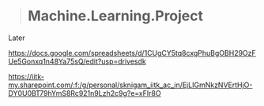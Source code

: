 ># Machine.Learning.Project
Later



https://docs.google.com/spreadsheets/d/1CUgCY5tq8cxgPhuBgOBH29OzFUe5Gonxq1n48Ya75sQ/edit?usp=drivesdk

https://iitk-my.sharepoint.com/:f:/g/personal/sknigam_iitk_ac_in/EjLIGmNkzNVErtHjO-DY0U0BT79hYmS8Rc921n9Lzh2c9g?e=xFIr8O